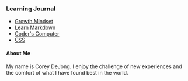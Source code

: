 ### Learning Journal
* [Growth Mindset](https://coreydejong.github.io/learning-journal/growth-mindset)
* [Learn Markdown](https://coreydejong.github.io/learning-journal/learn-markdown)
* [Coder's Computer](https://coreydejong.github.io/learning-journal/coders-computer)
* [CSS](https://coreydejong.github.io/learning-journal/css/css)


#### About Me
My name is Corey DeJong. I enjoy the challenge of new experiences and the comfort of what I have found best in the world.
